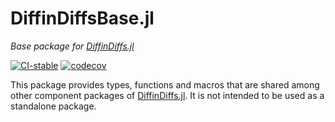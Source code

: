 # DiffinDiffsBase.jl

*Base package for [DiffinDiffs.jl](https://github.com/JuliaDiffinDiffs/DiffinDiffs.jl)*

[![CI-stable](https://github.com/JuliaDiffinDiffs/DiffinDiffsBase.jl/workflows/CI-stable/badge.svg)](https://github.com/JuliaDiffinDiffs/DiffinDiffsBase.jl/actions?query=workflow%3ACI-stable)
[![codecov](https://codecov.io/gh/JuliaDiffinDiffs/DiffinDiffsBase.jl/branch/master/graph/badge.svg)](https://codecov.io/gh/JuliaDiffinDiffs/DiffinDiffsBase.jl)

This package provides types, functions and macros
that are shared among other component packages of
[DiffinDiffs.jl](https://github.com/JuliaDiffinDiffs/DiffinDiffs.jl).
It is not intended to be used as a standalone package.
